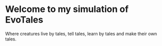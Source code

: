 # Welcome to my simulation of EvoTales
Where creatures live by tales, tell tales, learn by tales and make their own tales.